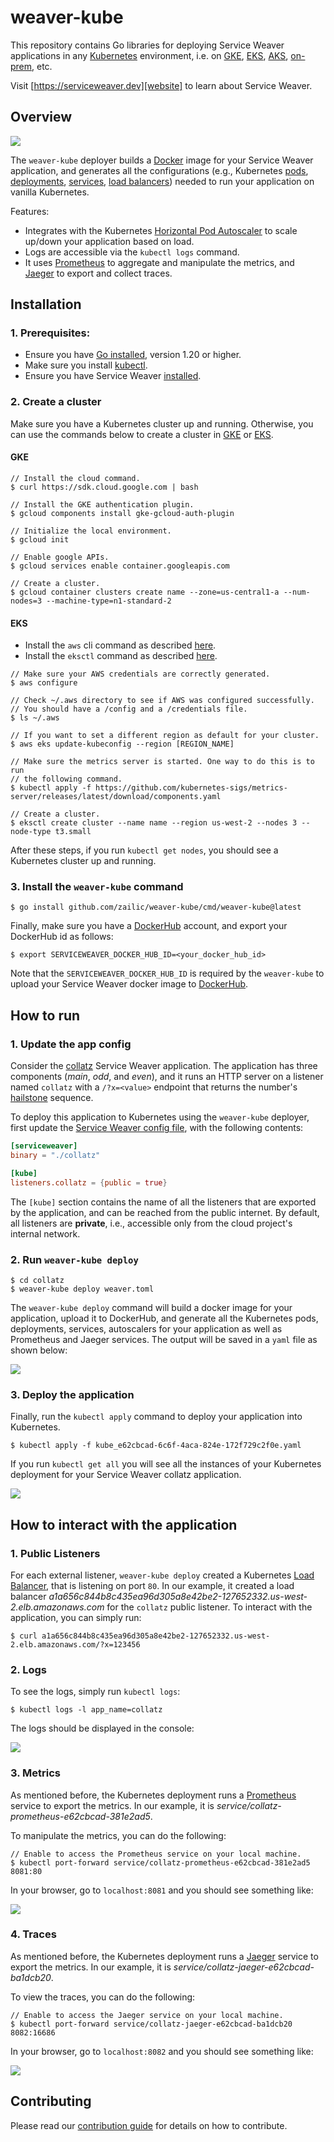 # weaver-kube

This repository contains Go libraries for deploying Service Weaver applications
in any [Kubernetes][kubernetes] environment, i.e. on [GKE][gke], [EKS][eks],
[AKS][aks], [on-prem][kubernetes], etc.

Visit [https://serviceweaver.dev][website] to learn about Service Weaver.

## Overview

![](internal/docs/kube_architecture.png)

The `weaver-kube` deployer builds a [Docker][docker] image for your Service Weaver
application, and generates all the configurations (e.g., Kubernetes [pods][pods],
[deployments][deployment], [services][service], [load balancers][lb]) needed to
run your application on vanilla Kubernetes.

Features:
* Integrates with the Kubernetes [Horizontal Pod Autoscaler][hpa] to scale up/down
your application based on load.
* Logs are accessible via the `kubectl logs` command.
* It uses [Prometheus][prometheus] to aggregate and manipulate the metrics, and
[Jaeger][jaeger] to export and collect traces.

## Installation

### 1. Prerequisites:
* Ensure you have [Go installed][go_install], version 1.20 or higher.
* Make sure you install [kubectl][kubectl].
* Ensure you have Service Weaver [installed][weaver].

### 2. Create a cluster
Make sure you have a Kubernetes cluster up and running. Otherwise, you can use
the commands below to create a cluster in [GKE] or [EKS].

#### GKE

```console
// Install the cloud command.
$ curl https://sdk.cloud.google.com | bash

// Install the GKE authentication plugin.
$ gcloud components install gke-gcloud-auth-plugin

// Initialize the local environment.
$ gcloud init

// Enable google APIs.
$ gcloud services enable container.googleapis.com

// Create a cluster.
$ gcloud container clusters create name --zone=us-central1-a --num-nodes=3 --machine-type=n1-standard-2
```

#### EKS

* Install the `aws` cli command as described [here][aws_cli].
* Install the `eksctl` command as described [here][eksctl].

```console
// Make sure your AWS credentials are correctly generated.
$ aws configure

// Check ~/.aws directory to see if AWS was configured successfully.
// You should have a /config and a /credentials file.
$ ls ~/.aws

// If you want to set a different region as default for your cluster.
$ aws eks update-kubeconfig --region [REGION_NAME]

// Make sure the metrics server is started. One way to do this is to run
// the following command.
$ kubectl apply -f https://github.com/kubernetes-sigs/metrics-server/releases/latest/download/components.yaml

// Create a cluster.
$ eksctl create cluster --name name --region us-west-2 --nodes 3 --node-type t3.small
```

After these steps, if you run `kubectl get nodes`, you should see a Kubernetes
cluster up and running.

### 3. Install the `weaver-kube` command

```console
$ go install github.com/zailic/weaver-kube/cmd/weaver-kube@latest
```

Finally, make sure you have a [DockerHub][docker_hub] account, and export your
DockerHub id as follows:

```console
$ export SERVICEWEAVER_DOCKER_HUB_ID=<your_docker_hub_id>
```

Note that the `SERVICEWEAVER_DOCKER_HUB_ID` is required by the `weaver-kube` to
upload your Service Weaver docker image to [DockerHub][docker_hub].

## How to run

### 1. Update the app config

Consider the [collatz][collatz] Service Weaver application. The application has
three components (*main*, *odd*, and *even*), and it runs an HTTP server on a
listener named `collatz` with a `/?x=<value>` endpoint that returns the number's
[hailstone][hailstone] sequence.

To deploy this application to Kubernetes using the `weaver-kube` deployer, first update
the [Service Weaver config file][collatz_config], with the following contents:

```toml
[serviceweaver]
binary = "./collatz"

[kube]
listeners.collatz = {public = true}
```

The `[kube]` section contains the name of all the listeners that are exported by
the application, and can be reached from the public internet. By default, all
listeners are **private**, i.e., accessible only from the cloud project's
internal network.

### 2. Run `weaver-kube deploy`

```console
$ cd collatz
$ weaver-kube deploy weaver.toml
```

The `weaver-kube deploy` command will build a docker image for your application, upload
it to DockerHub, and generate all the Kubernetes pods, deployments, services,
autoscalers for your application as well as Prometheus and Jaeger services. The
output will be saved in a `yaml` file as shown below:

![](internal/docs/kube_deploy.png)

### 3. Deploy the application

Finally, run the `kubectl apply` command to deploy your application into Kubernetes.

```console
$ kubectl apply -f kube_e62cbcad-6c6f-4aca-824e-172f729c2f0e.yaml
```

If you run `kubectl get all` you will see all the instances of your Kubernetes
deployment for your Service Weaver collatz application.

![](internal/docs/kubectl_apply.png)

## How to interact with the application

### 1. Public Listeners

For each external listener, `weaver-kube deploy` created a Kubernetes [Load Balancer][lb],
that is listening on port `80`. In our example, it created a load balancer
*a1a656c844b8c435ea96d305a8e42be2-127652332.us-west-2.elb.amazonaws.com* for
the `collatz` public listener. To interact with the application, you can simply run:

```console
$ curl a1a656c844b8c435ea96d305a8e42be2-127652332.us-west-2.elb.amazonaws.com/?x=123456
```

### 2. Logs

To see the logs, simply run `kubectl logs`:

```console
$ kubectl logs -l app_name=collatz
```

The logs should be displayed in the console:

![](internal/docs/kube_logs.png)

### 3. Metrics

As mentioned before, the Kubernetes deployment runs a [Prometheus][prometheus] service to
export the metrics. In our example, it is *service/collatz-prometheus-e62cbcad-381e2ad5*.

To manipulate the metrics, you can do the following:

```console
// Enable to access the Prometheus service on your local machine.
$ kubectl port-forward service/collatz-prometheus-e62cbcad-381e2ad5 8081:80
```

In your browser, go to `localhost:8081` and you should see something like:

![](internal/docs/kube_prometheus.png)

### 4. Traces

As mentioned before, the Kubernetes deployment runs a [Jaeger][jaeger] service to
export the metrics. In our example, it is *service/collatz-jaeger-e62cbcad-ba1dcb20*.

To view the traces, you can do the following:

```console
// Enable to access the Jaeger service on your local machine.
$ kubectl port-forward service/collatz-jaeger-e62cbcad-ba1dcb20 8082:16686
```

In your browser, go to `localhost:8082` and you should see something like:

![](internal/docs/kube_jaeger.png)


## Contributing

Please read our [contribution guide](./CONTRIBUTING.md) for details on how
to contribute.

[website]: https://serviceweaver.dev
[arch]: internal/docs/kube_architecture.png
[kubernetes]: https://kubernetes.io/
[gke]: https://cloud.google.com/kubernetes-engine
[eks]: https://aws.amazon.com/eks/
[aks]: https://azure.microsoft.com/en-us/products/kubernetes-service
[kvm]: https://www.linux-kvm.org/page/Main_Page
[pods]: https://kubernetes.io/docs/concepts/workloads/pods/
[rs]: https://kubernetes.io/docs/concepts/workloads/controllers/replicaset/
[deployment]: https://kubernetes.io/docs/concepts/workloads/controllers/deployment/
[service]: https://kubernetes.io/docs/concepts/services-networking/service/
[lb]: https://kubernetes.io/docs/tasks/access-application-cluster/create-external-load-balancer/
[docker]: https://www.docker.com/
[hpa]: https://kubernetes.io/docs/tasks/run-application/horizontal-pod-autoscale/
[prometheus]: https://prometheus.io/
[jaeger]: https://www.jaegertracing.io/
[go_install]: https://go.dev/doc/install
[kubectl]: https://kubernetes.io/docs/reference/kubectl/
[weaver]: https://serviceweaver.dev/docs.html#installation
[eksctl]: https://github.com/weaveworks/eksctl/blob/main/README.md#installation
[aws_cli]: https://docs.aws.amazon.com/cli/latest/userguide/getting-started-install.html
[docker_hub]: https://hub.docker.com/
[collatz]: https://github.com/ServiceWeaver/weaver/tree/main/examples/collatz
[hailstone]: https://mathworld.wolfram.com/HailstoneNumber.html
[collatz_config]: https://github.com/ServiceWeaver/weaver/blob/main/examples/collatz/weaver.toml
